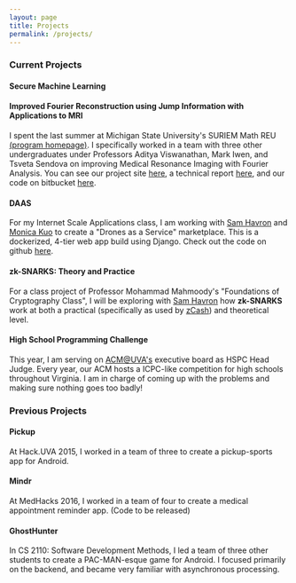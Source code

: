 ```yaml
---
layout: page
title: Projects
permalink: /projects/
---
```

[//]: # (this page is not loaded correctly in testing mode, goes to jobin212.github.io/about instead of localhost:4000/about)

### Current Projects

#### Secure Machine Learning

 
#### Improved Fourier Reconstruction using Jump Information with Applications to MRI
I spent the last summer at Michigan State University's SURIEM Math REU [(program homepage)](http://lymanbriggs.msu.edu/SURIEM/).  I specifically worked in a team with three other undergraduates under Professors Aditya Viswanathan, Mark Iwen, and Tsveta Sendova on improving Medical Resonance Imaging with Fourier Analysis.  You can see our project site [here](https://sites.google.com/site/suriem2016mathmri/home), a technical report [here](https://arxiv.org/abs/1610.03764), and our code on bitbucket [here](https://bitbucket.org/charms/fourierrecon).    



#### DAAS
For my Internet Scale Applications class, I am working with [Sam Havron](havron.xyz) and [Monica Kuo](https://github.com/mdk6jd) to create a "Drones as a Service" marketplace.  This is a dockerized, 4-tier web app build using Django.  Check out the code on github [here](https://github.com/samuelhavron/daas).

#### zk-SNARKS: Theory and Practice
For a class project of Professor Mohammad Mahmoody's "Foundations of Cryptography Class", I will be exploring with [Sam Havron](https://havron.xyz/) how **zk-SNARKS** work at both a practical (specifically as used by [zCash](https://z.cash/)) and theoretical  level. 

#### High School Programming Challenge
This year, I am serving on [ACM@UVA's](http://acm.cs.virginia.edu/) executive board as HSPC Head Judge.  Every year, our ACM hosts a ICPC-like competition for high schools throughout Virginia.  I am in charge of coming up with the problems and making sure nothing goes too badly!


### Previous Projects

#### Pickup
At Hack.UVA 2015, I worked in a team of three to create a pickup-sports app for Android.

#### Mindr
At MedHacks 2016, I worked in a team of four to create a medical appointment reminder app. (Code to be released) 

#### GhostHunter
In CS 2110: Software Development Methods, I led a team of three other students to create a PAC-MAN-esque game for Android.  I focused primarily on the backend, and became very familiar with asynchronous processing. 
